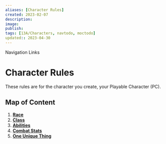 ```yaml
---
aliases: [Character Rules]
created: 2023-02-07
description: 
image: 
publish: 
tags: [13A/Characters, navtodo, moctodo]
updated:: 2023-04-30
---
```


Navigation Links

# Character Rules

These rules are for the character you create, your Playable Character (PC).


## Map of Content

1. [**Race**](Race.md)
2. [**Class**](Class.md)
3. [**Abilities**](Abilities.md)
4. [**Combat Stats**](Combat-Stats.md)
5. [**One Unique Thing**](One-Unique-Thing.md) 
